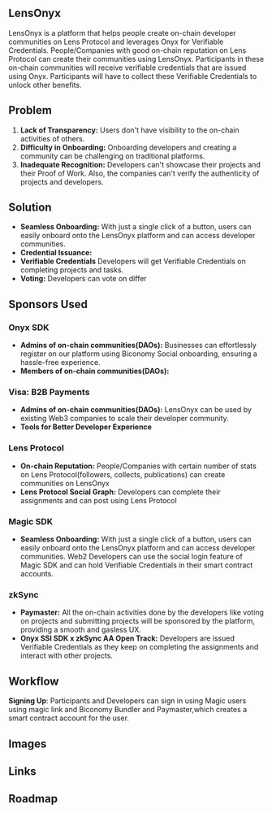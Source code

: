 ## LensOnyx

LensOnyx is a platform that helps people create on-chain developer communities on Lens Protocol and leverages Onyx for Verifiable Credentials.
People/Companies with good on-chain reputation on Lens Protocol can create their communities using LensOnyx. Participants in these on-chain communities will receive verifiable credentials that are issued using Onyx. Participants will have to collect these Verifiable Credentials to unlock other benefits.

## Problem

1. **Lack of Transparency:** Users don't have visibility to the on-chain activities of others.
2. **Difficulty in Onboarding:** Onboarding developers and creating a community can be challenging on traditional platforms.
3. **Inadequate Recognition:** Developers can't showcase their projects and their Proof of Work. Also, the companies can't verify the authenticity of projects and developers.

## Solution

- **Seamless Onboarding:** With just a single click of a button, users can easily onboard onto the LensOnyx platform and can access developer communities.
- **Credential Issuance:**
- **Verifiable Credentials** Developers will get Verifiable Credentials on completing projects and tasks.
- **Voting:** Developers can vote on differ

## Sponsors Used

### Onyx SDK

- **Admins of on-chain communities(DAOs):** Businesses can effortlessly register on our platform using Biconomy Social onboarding, ensuring a hassle-free experience.
- **Members of on-chain communities(DAOs):**

### Visa: B2B Payments

- **Admins of on-chain communities(DAOs):** LensOnyx can be used by existing Web3 companies to scale their developer community.
- **Tools for Better Developer Experience**

### Lens Protocol

- **On-chain Reputation:** People/Companies with certain number of stats on Lens Protocol(followers, collects, publications) can create communities on LensOnyx
- **Lens Protocol Social Graph:** Developers can complete their assignments and can post using Lens Protocol

### Magic SDK

- **Seamless Onboarding:** With just a single click of a button, users can easily onboard onto the LensOnyx platform and can access developer communities. Web2 Developers can use the social login feature of Magic SDK and can hold Verifiable Credentials in their smart contract accounts.

### zkSync

- **Paymaster:** All the on-chain activities done by the developers like voting on projects and submitting projects will be sponsored by the platform, providing a smooth and gasless UX.
- **Onyx SSI SDK x zkSync AA Open Track:** Developers are issued Verifiable Credentials as they keep on completing the assignments and interact with other projects.

## Workflow

**Signing Up**: Participants and Developers can sign in using Magic users using magic link and Biconomy Bundler and Paymaster,which creates a smart contract account for the user.

## Images

## Links

## Roadmap
